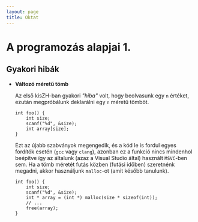 ```yaml
---
layout: page
title: Oktat
---
```


# A programozás alapjai 1.

## Gyakori hibák

* **Változó méretű tömb**
    
    Az első kisZH-ban gyakori *"hiba"* volt, hogy beolvasunk egy `n` értéket, ezután megpróbálunk deklarálni egy `n` méretű tömböt.

    ```
    int foo() {
        int size;
        scanf("%d", &size);
        int array[size];
    }
    ```

    Ezt az újabb szabványok megengedik, és a kód le is fordul egyes fordítók esetén (`gcc` vagy `clang`), azonban ez a funkció nincs mindenhol beépítve így az általunk (azaz a Visual Studio által) használt `MSVC`-ben sem. Ha a tömb méretét futás közben (futási időben) szeretnénk megadni, akkor használjunk `malloc`-ot (amit később tanulunk).

    ```
    int foo() {
        int size;
        scanf("%d", &size);
        int * array = (int *) malloc(size * sizeof(int));
        // ...
        free(array);
    }
    ```